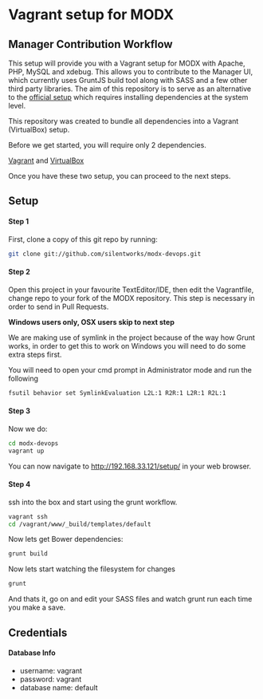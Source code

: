 # Vagrant setup for MODX

## Manager Contribution Workflow

This setup will provide you with a Vagrant setup for MODX with Apache, PHP, MySQL and xdebug. This allows you to contribute to the Manager UI, which currently uses
GruntJS build tool along with SASS and a few other third party libraries. The aim of this repository is to serve as an alternative to the [official setup](https://github.com/modxcms/revolution/tree/develop/_build/templates/default#what-you-need) which requires installing dependencies at the system level.

This repository was created to bundle all dependencies into a Vagrant (VirtualBox) setup.

Before we get started, you will require only 2 dependencies.

[Vagrant][] and [VirtualBox][]

Once you have these two setup, you can proceed to the next steps.

## Setup
#### Step 1
First, clone a copy of this git repo by running:

```bash
git clone git://github.com/silentworks/modx-devops.git
```

#### Step 2
Open this project in your favourite TextEditor/IDE, then edit the Vagrantfile, change repo to your fork of the 
MODX repository. This step is necessary in order to send in Pull Requests.


__Windows users only, OSX users skip to next step__

We are making use of symlink in the project because of the way how Grunt works, in order to get this to work on Windows
you will need to do some extra steps first.

You will need to open your cmd prompt in Administrator mode and run the following

```bash
fsutil behavior set SymlinkEvaluation L2L:1 R2R:1 L2R:1 R2L:1
```

#### Step 3
Now we do:

```bash
cd modx-devops
vagrant up
```

You can now navigate to http://192.168.33.121/setup/ in your web browser.

#### Step 4

ssh into the box and start using the grunt workflow.

```bash
vagrant ssh
cd /vagrant/www/_build/templates/default
```

Now lets get Bower dependencies:

```bash
grunt build
```

Now lets start watching the filesystem for changes

```bash
grunt
```

And thats it, go on and edit your SASS files and watch grunt run each time you make a save.

## Credentials
#### Database Info

- username: vagrant
- password: vagrant
- database name: default

[Vagrant]: http://www.vagrantup.com/
[VirtualBox]: https://www.virtualbox.org/

